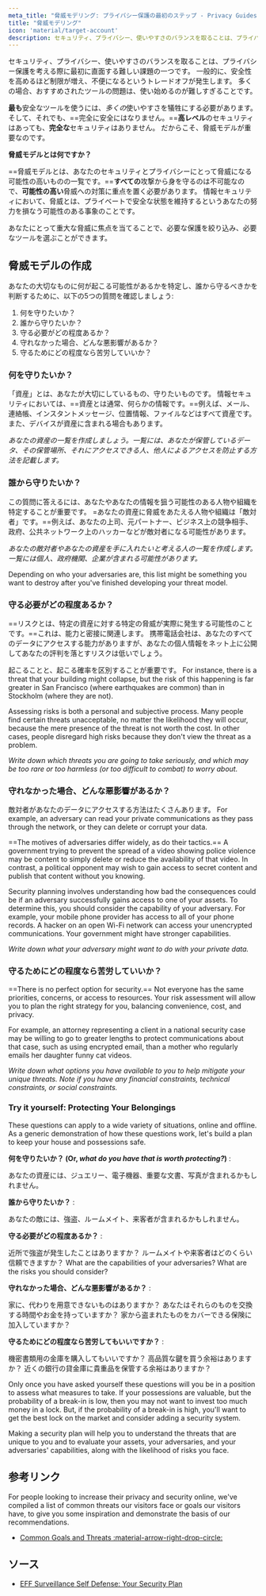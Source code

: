 ```yaml
---
meta_title: "脅威モデリング: プライバシー保護の最初のステップ - Privacy Guides"
title: "脅威モデリング"
icon: 'material/target-account'
description: セキュリティ、プライバシー、使いやすさのバランスを取ることは、プライバシー保護を考える際に最初に直面する難しい課題の一つです。
---
```


セキュリティ、プライバシー、使いやすさのバランスを取ることは、プライバシー保護を考える際に最初に直面する難しい課題の一つです。 一般的に、安全性を高めるほど制限が増え、不便になるというトレードオフが発生します。 多くの場合、おすすめされたツールの問題は、使い始めるのが難しすぎることです。

**最も**安全なツールを使うには、*多くの*使いやすさを犠牲にする必要があります。 そして、それでも、==完全に安全にはなりません。==**高レベル**のセキュリティはあっても、**完全な**セキュリティはありません。 だからこそ、脅威モデルが重要なのです。

**脅威モデルとは何ですか？**

==脅威モデルとは、あなたのセキュリティとプライバシーにとって脅威になる可能性の高いものの一覧です。==**すべての**攻撃から身を守るのは不可能なので、**可能性の高い**脅威への対策に重点を置く必要があります。 情報セキュリティにおいて、脅威とは、プライベートで安全な状態を維持するというあなたの努力を損なう可能性のある事象のことです。

あなたにとって重大な脅威に焦点を当てることで、必要な保護を絞り込み、必要なツールを選ぶことができます。

## 脅威モデルの作成

あなたの大切なものに何が起こる可能性があるかを特定し、誰から守るべきかを判断するために、以下の5つの質問を確認しましょう:

1. 何を守りたいか？
2. 誰から守りたいか？
3. 守る必要がどの程度あるか？
4. 守れなかった場合、どんな悪影響があるか？
5. 守るためにどの程度なら苦労していいか？

### 何を守りたいか？

「資産」とは、あなたが大切にしているもの、守りたいものです。 情報セキュリティにおいては、==資産とは通常、何らかの情報です。==例えば、メール、連絡帳、インスタントメッセージ、位置情報、ファイルなどはすべて資産です。 また、デバイスが資産に含まれる場合もあります。

*あなたの資産の一覧を作成しましょう。一覧には、あなたが保管しているデータ、その保管場所、それにアクセスできる人、他人によるアクセスを防止する方法を記載します。*

### 誰から守りたいか？

この質問に答えるには、あなたやあなたの情報を狙う可能性のある人物や組織を特定することが重要です。 =あなたの資産に脅威をあたえる人物や組織は「敵対者」です。==例えば、あなたの上司、元パートナー、ビジネス上の競争相手、政府、公共ネットワーク上のハッカーなどが敵対者になる可能性があります。

*あなたの敵対者やあなたの資産を手に入れたいと考える人の一覧を作成します。 一覧には個人、政府機関、企業が含まれる可能性があります。*

Depending on who your adversaries are, this list might be something you want to destroy after you've finished developing your threat model.

### 守る必要がどの程度あるか？

==リスクとは、特定の資産に対する特定の脅威が実際に発生する可能性のことです。==これは、能力と密接に関連します。 携帯電話会社は、あなたのすべてのデータにアクセスする能力がありますが、あなたの個人情報をネット上に公開してあなたの評判を落とすリスクは低いでしょう。

起こることと、起こる確率を区別することが重要です。 For instance, there is a threat that your building might collapse, but the risk of this happening is far greater in San Francisco (where earthquakes are common) than in Stockholm (where they are not).

Assessing risks is both a personal and subjective process. Many people find certain threats unacceptable, no matter the likelihood they will occur, because the mere presence of the threat is not worth the cost. In other cases, people disregard high risks because they don't view the threat as a problem.

*Write down which threats you are going to take seriously, and which may be too rare or too harmless (or too difficult to combat) to worry about.*

### 守れなかった場合、どんな悪影響があるか？

敵対者があなたのデータにアクセスする方法はたくさんあります。 For example, an adversary can read your private communications as they pass through the network, or they can delete or corrupt your data.

==The motives of adversaries differ widely, as do their tactics.== A government trying to prevent the spread of a video showing police violence may be content to simply delete or reduce the availability of that video. In contrast, a political opponent may wish to gain access to secret content and publish that content without you knowing.

Security planning involves understanding how bad the consequences could be if an adversary successfully gains access to one of your assets. To determine this, you should consider the capability of your adversary. For example, your mobile phone provider has access to all of your phone records. A hacker on an open Wi-Fi network can access your unencrypted communications. Your government might have stronger capabilities.

*Write down what your adversary might want to do with your private data.*

### 守るためにどの程度なら苦労していいか？

==There is no perfect option for security.== Not everyone has the same priorities, concerns, or access to resources. Your risk assessment will allow you to plan the right strategy for you, balancing convenience, cost, and privacy.

For example, an attorney representing a client in a national security case may be willing to go to greater lengths to protect communications about that case, such as using encrypted email, than a mother who regularly emails her daughter funny cat videos.

*Write down what options you have available to you to help mitigate your unique threats. Note if you have any financial constraints, technical constraints, or social constraints.*

### Try it yourself: Protecting Your Belongings

These questions can apply to a wide variety of situations, online and offline. As a generic demonstration of how these questions work, let's build a plan to keep your house and possessions safe.

**何を守りたいか？ (Or, *what do you have that is worth protecting?*)**
:

あなたの資産には、ジュエリー、電子機器、重要な文書、写真が含まれるかもしれません。

**誰から守りたいか？**
:

あなたの敵には、強盗、ルームメイト、来客者が含まれるかもしれません。

**守る必要がどの程度あるか？**
:

近所で強盗が発生したことはありますか？ ルームメイトや来客者はどのくらい信頼できますか？ What are the capabilities of your adversaries? What are the risks you should consider?

**守れなかった場合、どんな悪影響があるか？**
:

家に、代わりを用意できないものはありますか？ あなたはそれらのものを交換する時間やお金を持っていますか？ 家から盗まれたものをカバーできる保険に加入していますか？

**守るためにどの程度なら苦労してもいいですか？**
:

機密書類用の金庫を購入してもいいですか？ 高品質な鍵を買う余裕はありますか？ 近くの銀行の貸金庫に貴重品を保管する余裕はありますか？

Only once you have asked yourself these questions will you be in a position to assess what measures to take. If your possessions are valuable, but the probability of a break-in is low, then you may not want to invest too much money in a lock. But, if the probability of a break-in is high, you'll want to get the best lock on the market and consider adding a security system.

Making a security plan will help you to understand the threats that are unique to you and to evaluate your assets, your adversaries, and your adversaries' capabilities, along with the likelihood of risks you face.

## 参考リンク

For people looking to increase their privacy and security online, we've compiled a list of common threats our visitors face or goals our visitors have, to give you some inspiration and demonstrate the basis of our recommendations.

- [Common Goals and Threats :material-arrow-right-drop-circle:](common-threats.md)

## ソース

- [EFF Surveillance Self Defense: Your Security Plan](https://ssd.eff.org/en/module/your-security-plan)
